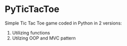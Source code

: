 # PyTicTacToe
Simple Tic Tac Toe game coded in Python in 2 versions:
1) Utilizing functions
2) Utilzing OOP and MVC pattern
